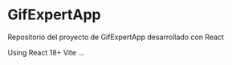 # GifExpertApp

Repositorio del proyecto de GifExpertApp desarrollado con React

Using
React 18+
Vite
...